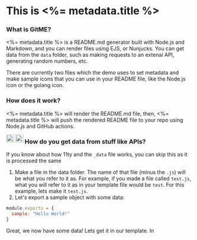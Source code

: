 # This is <%= metadata.title %>

### What is GitME?

<%= metadata.title %> is a README.md generator built with Node.js and Markdown, and you can render files using EJS, or Nunjucks.
You can get data from the `data` folder, such as making requests to an extenal API, generating random numbers, etc.

There are currently two files which the demo uses to set metadata and make sample icons that you can use in your README file,
like the Node.js icon or the golang icon.

### How does it work?

<%= metadata.title %> will render the README.md file, then, <%= metadata.title %> will push the rendered README file to your repo using Node.js and GitHub actions.

<img src="<%= icons.markdown %>" width="22px" align="left">
<img src="<%= icons.nodejs %>" width="22px" align="left">

### How do you get data from stuff like APIs?
If you know about how 11ty and the `_data` file works, you can skip this as it is processed the same
1. Make a file in the data folder. The name of that file (minus the `.js`) will be what you refer to it as. 
For example, if you made a file called `test.js`, what you will refer to it as in your template file would be `test`. For this example, lets make it `test.js`.
2. Let's export a sample object with some data:
```js
module.exports = {
  sample: "Hello World!"
}
```
Great, we now have some data! Lets get it in our template. In 